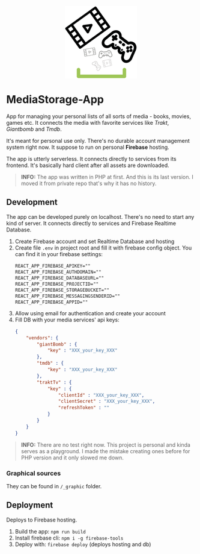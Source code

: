 <p align="center">
    <img src="https://raw.githubusercontent.com/PlayXman/app-msa/master/public/images/favicons/android-chrome-192x192.png" style="display: block; margin: auto" />
</p>

MediaStorage-App
================
App for managing your personal lists of all sorts of media - books, movies, games etc. It connects the media with favorite services like _Trakt_, _Giantbomb_ and _Tmdb_.

It's meant for personal use only. There's no durable account management system right now. It suppose to run on personal **Firebase** hosting.

The app is utterly serverless. It connects directly to services from its frontend. It's basically hard client after all assets are downloaded.

> **INFO:** The app was written in PHP at first. And this is its last version. I moved it from private repo that's why it has no history.

Development
-----------
The app can be developed purely on localhost. There's no need to start any kind of server. It connects directly to services and Firebase Realtime Database.

1. Create Firebase account and set Realtime Database and hosting
1. Create file `.env` in project root and fill it with firebase config object. You can find it in your firebase settings:
    ```
    REACT_APP_FIREBASE_APIKEY=""
    REACT_APP_FIREBASE_AUTHDOMAIN=""
    REACT_APP_FIREBASE_DATABASEURL=""
    REACT_APP_FIREBASE_PROJECTID=""
    REACT_APP_FIREBASE_STORAGEBUCKET=""
    REACT_APP_FIREBASE_MESSAGINGSENDERID=""
    REACT_APP_FIREBASE_APPID=""
    ```
1. Allow using email for authentication and create your account
1. Fill DB with your media services' api keys:
    ```json
    {
        "vendors": {
            "giantBomb" : {
                "key" : "XXX_your_key_XXX"
            },
            "tmdb" : {
                "key" : "XXX_your_key_XXX"
            },
            "traktTv" : {
                "key" : {
                    "clientId" : "XXX_your_key_XXX",
                    "clientSecret" : "XXX_your_key_XXX",
                    "refreshToken" : ""
                }
            }
        }
    }
    ```

> **INFO:** There are no test right now. This project is personal and kinda serves as a playground. I made the mistake creating ones before for PHP version and it only slowed me down.

### Graphical sources
They can be found in `/_graphic` folder.

Deployment
----------
Deploys to Firebase hosting.

1. Build the app: `npm run build`
1. Install firebase cli: `npm i -g firebase-tools`
1. Deploy with: `firebase deploy` (deploys hosting and db)
